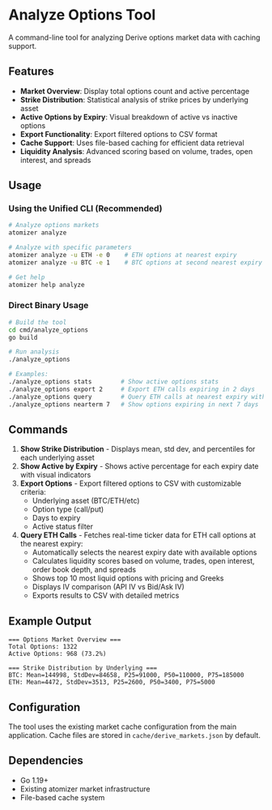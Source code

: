 # Analyze Options Tool

A command-line tool for analyzing Derive options market data with caching support.

## Features

- **Market Overview**: Display total options count and active percentage
- **Strike Distribution**: Statistical analysis of strike prices by underlying asset
- **Active Options by Expiry**: Visual breakdown of active vs inactive options
- **Export Functionality**: Export filtered options to CSV format
- **Cache Support**: Uses file-based caching for efficient data retrieval
- **Liquidity Analysis**: Advanced scoring based on volume, trades, open interest, and spreads

## Usage

### Using the Unified CLI (Recommended)

```bash
# Analyze options markets
atomizer analyze

# Analyze with specific parameters
atomizer analyze -u ETH -e 0    # ETH options at nearest expiry
atomizer analyze -u BTC -e 1    # BTC options at second nearest expiry

# Get help
atomizer help analyze
```

### Direct Binary Usage

```bash
# Build the tool
cd cmd/analyze_options
go build

# Run analysis
./analyze_options

# Examples:
./analyze_options stats        # Show active options stats
./analyze_options export 2     # Export ETH calls expiring in 2 days
./analyze_options query        # Query ETH calls at nearest expiry with liquidity analysis
./analyze_options nearterm 7   # Show options expiring in next 7 days
```

## Commands

1. **Show Strike Distribution** - Displays mean, std dev, and percentiles for each underlying asset
2. **Show Active by Expiry** - Shows active percentage for each expiry date with visual indicators
3. **Export Options** - Export filtered options to CSV with customizable criteria:
   - Underlying asset (BTC/ETH/etc)
   - Option type (call/put)
   - Days to expiry
   - Active status filter
4. **Query ETH Calls** - Fetches real-time ticker data for ETH call options at the nearest expiry:
   - Automatically selects the nearest expiry date with available options
   - Calculates liquidity scores based on volume, trades, open interest, order book depth, and spreads
   - Shows top 10 most liquid options with pricing and Greeks
   - Displays IV comparison (API IV vs Bid/Ask IV)
   - Exports results to CSV with detailed metrics

## Example Output

```
=== Options Market Overview ===
Total Options: 1322
Active Options: 968 (73.2%)

=== Strike Distribution by Underlying ===
BTC: Mean=144998, StdDev=84658, P25=91000, P50=110000, P75=185000
ETH: Mean=4472, StdDev=3513, P25=2600, P50=3400, P75=5000
```

## Configuration

The tool uses the existing market cache configuration from the main application. Cache files are stored in `cache/derive_markets.json` by default.

## Dependencies

- Go 1.19+
- Existing atomizer market infrastructure
- File-based cache system